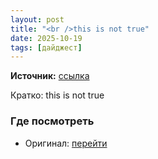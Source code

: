 ```yaml
---
layout: post
title: "<br />this is not true"
date: 2025-10-19
tags: [дайджест]
---
```


**Источник:** [ссылка](https://t.me/StockSubmitter/154377)

Кратко: this is not true

### Где посмотреть
- Оригинал: [перейти]({link})
